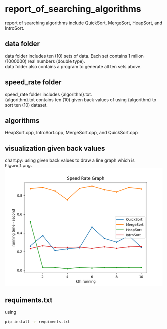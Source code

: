 # report_of_searching_algorithms
report of searching algorithms include QuickSort, MergeSort, HeapSort, and IntroSort.

## data folder
data folder includes ten (10) sets of data. Each set contains 1 milion (1000000) real numbers (double type). </br>
data folder also contains a program to generate all ten sets above.

## speed_rate folder
speed_rate folder includes {algorithm}.txt. <br/>
{algorithm}.txt contains ten (10) given back values of using {algorithm} to sort ten (10) dataset.

## algorithms
HeapSort.cpp, IntroSort.cpp, MergeSort.cpp, and QuickSort.cpp

## visualization given back values
chart.py: using given back values to draw a line graph which is Figure_1.png. <br/>
![alt text](https://github.com/whynotkimhari/report_of_searching_algorithms/blob/main/Figure_1.png?raw=true)

## requiments.txt
using
```bash
pip install -r requiments.txt
```
